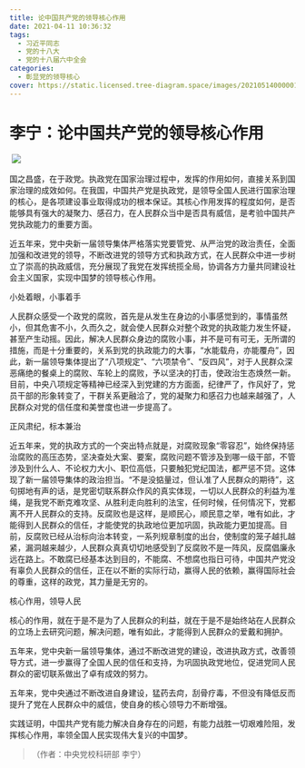 ```yaml
---
title: 论中国共产党的领导核心作用
date: 2021-04-11 10:36:32
tags:
  - 习近平同志
  - 党的十八大
  - 党的十八届六中全会
categories:
  - 彰显党的领导核心
cover: https://static.licensed.tree-diagram.space/images/20210514000001.jpg
---
```


# 李宁：论中国共产党的领导核心作用

​ ![](建党一百周年.jpg)

​ 国之昌盛，在于政党。执政党在国家治理过程中，发挥的作用如何，直接关系到国家治理的成效如何。在我国，中国共产党是执政党，是领导全国人民进行国家治理的核心，是各项建设事业取得成功的根本保证。其核心作用发挥的程度如何，是否能够具有强大的凝聚力、感召力，在人民群众当中是否具有威信，是考验中国共产党执政能力的重要方面。

近五年来，党中央新一届领导集体严格落实党要管党、从严治党的政治责任，全面加强和改进党的领导，不断改进党的领导方式和执政方式，在人民群众中进一步树立了崇高的执政威信，充分展现了我党在发挥统揽全局，协调各方力量共同建设社会主义国家，实现中国梦的领导核心作用。

小处着眼，小事着手

人民群众感受一个政党的腐败，首先是从发生在身边的小事感觉到的，事情虽然小，但其危害不小，久而久之，就会使人民群众对整个政党的执政能力发生怀疑，甚至产生动摇。因此，解决人民群众身边的腐败小事，并不是可有可无，无所谓的措施，而是十分重要的，关系到党的执政能力的大事，“水能载舟，亦能覆舟”，因此，新一届领导集体提出了“八项规定”、“六项禁令”、“反四风”，对于人民群众深恶痛绝的餐桌上的腐败、车轮上的腐败，予以坚决的打击，使政治生态焕然一新。目前，中央八项规定等精神已经深入到党建的方方面面，纪律严了，作风好了，党员干部的形象转变了，干群关系更融洽了，党的凝聚力和感召力也越来越强了，人民群众对党的信任度和美誉度也进一步提高了。

正风肃纪，标本兼治

近五年来，党的执政方式的一个突出特点就是，对腐败现象“零容忍”，始终保持惩治腐败的高压态势，坚决查处大案、要案，腐败问题不管涉及到哪一级干部，不管涉及到什么人、不论权力大小、职位高低，只要触犯党纪国法，都严惩不贷。这体现了新一届领导集体的政治担当。“不是没掂量过，但认准了人民群众的期待”，这句掷地有声的话，是党密切联系群众作风的真实体现，一切以人民群众的利益为准绳，是我党不断克难攻坚、从胜利走向胜利的法宝，任何时候，任何情况下，党都离不开人民群众的支持。反腐败也是这样，是顺民心，顺民意之举，唯有如此，才能得到人民群众的信任，才能使党的执政地位更加巩固，执政能力更加提高。目前，反腐败已经从治标向治本转变，一系列规章制度的出台，使制度的笼子越扎越紧，漏洞越来越少，人民群众真真切切地感受到了反腐败不是一阵风，反腐倡廉永远在路上。不敢腐已经基本达到目的，不能腐、不想腐也指日可待，中国共产党没有辜负人民群众的信任，正在以不断的实际行动，赢得人民的依赖，赢得国际社会的尊重，这样的政党，其力量是无穷的。

核心作用，领导人民

核心的作用，就在于是不是为了人民群众的利益，就在于是不是始终站在人民群众的立场上去研究问题，解决问题，唯有如此，才能得到人民群众的爱戴和拥护。

五年来，党中央新一届领导集体，通过不断改进党的建设，改进执政方式，改善领导方式，进一步赢得了全国人民的信任和支持，为巩固执政党地位，促进党同人民群众的密切联系做出了卓有成效的努力。

五年来，党中央通过不断改进自身建设，猛药去疴，刮骨疗毒，不但没有降低反而提升了党在人民群众中的威信，使自身的核心领导力不断增强。

实践证明，中国共产党有能力解决自身存在的问题，有能力战胜一切艰难险阻，发挥核心作用，率领全国人民实现伟大复兴的中国梦。

> （作者：中央党校科研部 李宁）
